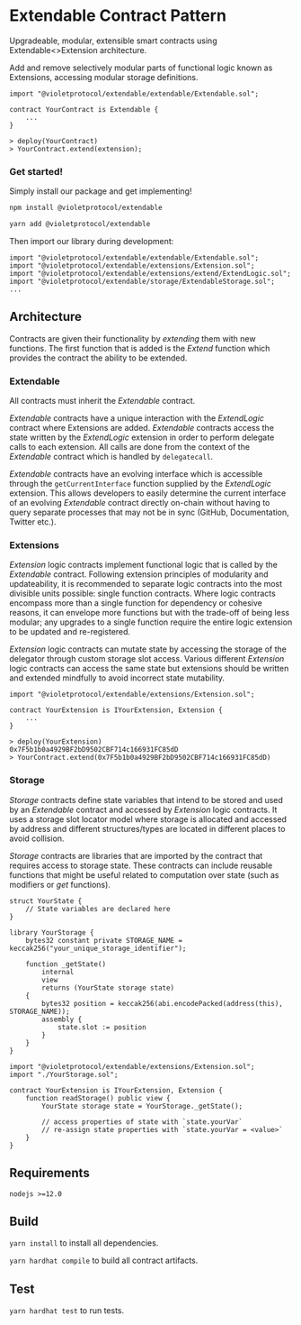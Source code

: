 # Extendable Contract Pattern

Upgradeable, modular, extensible smart contracts using Extendable<>Extension architecture.

Add and remove selectively modular parts of functional logic known as Extensions, accessing modular storage definitions.

```solidity
import "@violetprotocol/extendable/extendable/Extendable.sol";

contract YourContract is Extendable {
    ...
}
```

```
> deploy(YourContract)
> YourContract.extend(extension);
```

### Get started!

Simply install our package and get implementing!

```bash
npm install @violetprotocol/extendable
```

```bash
yarn add @violetprotocol/extendable
```

Then import our library during development:

```solidity
import "@violetprotocol/extendable/extendable/Extendable.sol";
import "@violetprotocol/extendable/extensions/Extension.sol";
import "@violetprotocol/extendable/extensions/extend/ExtendLogic.sol";
import "@violetprotocol/extendable/storage/ExtendableStorage.sol";
...
```

## Architecture

Contracts are given their functionality by _extending_ them with new functions. The first function that is added is the _Extend_ function which provides the contract the ability to be extended.

### Extendable

All contracts must inherit the _Extendable_ contract.

_Extendable_ contracts have a unique interaction with the _ExtendLogic_ contract where Extensions are added. _Extendable_ contracts access the state written by the _ExtendLogic_ extension in order to perform delegate calls to each extension. All calls are done from the context of the _Extendable_ contract which is handled by `delegatecall`.

_Extendable_ contracts have an evolving interface which is accessible through the `getCurrentInterface` function supplied by the _ExtendLogic_ extension. This allows developers to easily determine the current interface of an evolving _Extendable_ contract directly on-chain without having to query separate processes that may not be in sync (GitHub, Documentation, Twitter etc.).

### Extensions

_Extension_ logic contracts implement functional logic that is called by the _Extendable_ contract. Following extension principles of modularity and updateability, it is recommended to separate logic contracts into the most divisible units possible: single function contracts. Where logic contracts encompass more than a single function for dependency or cohesive reasons, it can envelope more functions but with the trade-off of being less modular; any upgrades to a single function require the entire logic extension to be updated and re-registered.

_Extension_ logic contracts can mutate state by accessing the storage of the delegator through custom storage slot access. Various different _Extension_ logic contracts can access the same state but extensions should be written and extended mindfully to avoid incorrect state mutability.

```solidity
import "@violetprotocol/extendable/extensions/Extension.sol";

contract YourExtension is IYourExtension, Extension {
    ...
}
```

```
> deploy(YourExtension)
0x7F5b1b0a4929BF2bD9502CBF714c166931FC85dD
> YourContract.extend(0x7F5b1b0a4929BF2bD9502CBF714c166931FC85dD)
```

### Storage

_Storage_ contracts define state variables that intend to be stored and used by an _Extendable_ contract and accessed by _Extension_ logic contracts. It uses a storage slot locator model where storage is allocated and accessed by address and different structures/types are located in different places to avoid collision.

_Storage_ contracts are libraries that are imported by the contract that requires access to storage state. These contracts can include reusable functions that might be useful related to computation over state (such as modifiers or _get_ functions).

```solidity
struct YourState {
    // State variables are declared here
}

library YourStorage {
    bytes32 constant private STORAGE_NAME = keccak256("your_unique_storage_identifier");

    function _getState()
        internal 
        view
        returns (YourState storage state) 
    {
        bytes32 position = keccak256(abi.encodePacked(address(this), STORAGE_NAME));
        assembly {
            state.slot := position
        }
    }
}
```

```solidity
import "@violetprotocol/extendable/extensions/Extension.sol";
import "./YourStorage.sol";

contract YourExtension is IYourExtension, Extension {
    function readStorage() public view {
        YourState storage state = YourStorage._getState();

        // access properties of state with `state.yourVar`
        // re-assign state properties with `state.yourVar = <value>`
    }
}
```

## Requirements

`nodejs >=12.0`

## Build

`yarn install` to install all dependencies.

`yarn hardhat compile` to build all contract artifacts.

## Test

`yarn hardhat test` to run tests.

